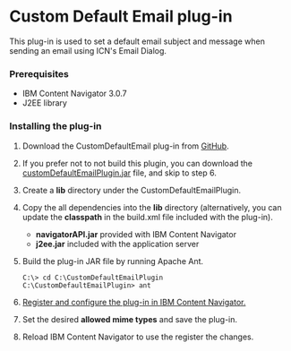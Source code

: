 # Custom Default Email plug-in

This plug-in is used to set a default email subject and message when sending an email using ICN's Email Dialog.

### Prerequisites

* IBM Content Navigator 3.0.7
* J2EE library

### Installing the plug-in

1. Download the CustomDefaultEmail plug-in from [GitHub](https://github.com/ibm-ecm/ibm-content-navigator-samples/tree/master/CustomDefaultEmailPlugin).
2. If you prefer not to not build this plugin, you can download the [customDefaultEmailPlugin.jar](https://github.com/ibm-ecm/ibm-content-navigator-samples/tree/master/DocumentUploadFilterPlugin/customDefaultEmailPlugin.jar) file, and skip to step 6.
3. Create a **lib** directory under the CustomDefaultEmailPlugin.
4. Copy the all dependencies into the **lib** directory (alternatively, you can update the **classpath** in the build.xml file included with the plug-in).
    * **navigatorAPI.jar** provided with IBM Content Navigator
    * **j2ee.jar** included with the application server
5. Build the plug-in JAR file by running Apache Ant.

    ```
    C:\> cd C:\CustomDefaultEmailPlugin
    C:\CustomDefaultEmailPlugin> ant
    ```
6. [Register and configure the plug-in in IBM Content Navigator.](http://www.ibm.com/support/knowledgecenter/SSEUEX_3.0.7/com.ibm.installingeuc.doc/eucco012.htm)
7. Set the desired **allowed mime types** and save the plug-in.
8. Reload IBM Content Navigator to use the register the changes.
